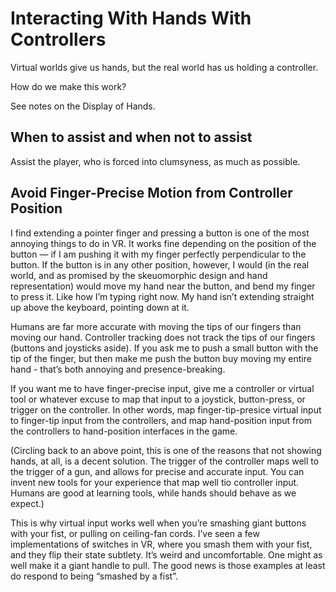 # Interacting With Hands With Controllers
Virtual worlds give us hands, but the real world has us holding a controller.

How do we make this work?

See notes on the Display of Hands.

## When to assist and when not to assist
Assist the player, who is forced into clumsyness, as much as possible. 

## Avoid Finger-Precise Motion from Controller Position
I find extending a pointer finger and pressing a button is one of the most annoying things to do in VR. It works fine depending on the position of the button — if I am pushing it with my finger perfectly perpendicular to the button. If the button is in any other position, however, I would (in the real world, and as promised by the skeuomorphic design and hand representation) would move my hand near the button, and bend my finger to press it. Like how I’m typing right now. My hand isn’t extending straight up above the keyboard, pointing down at it.

Humans are far more accurate with moving the tips of our fingers than moving our hand. Controller tracking does not track the tips of our fingers (buttons and joysticks aside). If you ask me to push a small button with the tip of the finger, but then make me push the button buy moving my entire hand - that’s both annoying and presence-breaking.

If you want me to have finger-precise input, give me a controller or virtual tool or whatever excuse to map that input to a joystick, button-press, or trigger on the controller. In other words, map finger-tip-presice virtual input to finger-tip input from the controllers, and map hand-position input from the controllers to hand-position interfaces in the game.

(Circling back to an above point, this is one of the reasons that not showing hands, at all, is a decent solution. The trigger of the controller maps well to the trigger of a gun, and allows for precise and accurate input. You can invent new tools for your experience that map well tio controller input. Humans are good at learning tools, while hands should behave as we expect.)

This is why virtual input works well when you’re smashing giant buttons with your fist, or pulling on ceiling-fan cords. I’ve seen a few implementations of switches in VR, where you smash them with your fist, and they flip their state subtlety. It’s weird and uncomfortable. One might as well make it a giant handle to pull. The good news is those examples at least do respond to being “smashed by a fist”.